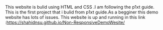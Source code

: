 This website is bulid using HTML and CSS .I am following the p1xt guide. This is the first project that i bulid from p1xt guide.As a begginer this demo website has lots of issues.
This website is up and running in this link :https://shahidnsu.github.io/Non-ResponsiveDemoWesite/

